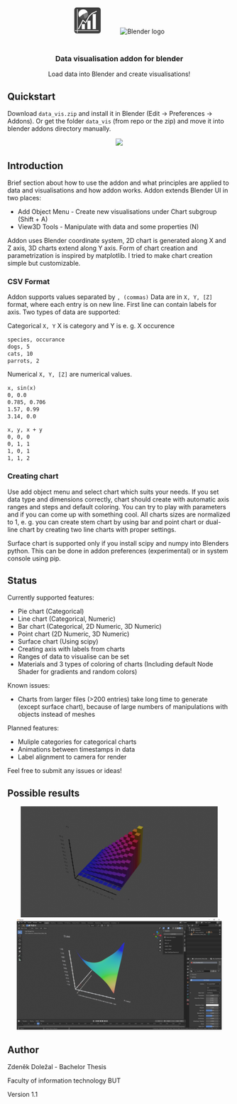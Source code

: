 <p align="center">
    <img src="media/logo.png" alt="Addon logo" height="60px" style="padding-right: 20px;">
    <img src="https://download.blender.org/branding/blender_logo_socket.png" alt="Blender logo" width="200px" style="padding-left: 20px; padding-bottom: 20px;">
</p>
<h3 align="center">
    Data visualisation addon for blender
</h3>
<p align="center">
Load data into Blender and create visualisations!
</p>

## Quickstart
Download `data_vis.zip` and install it in Blender (Edit -> Preferences -> Addons). Or get the folder `data_vis` (from repo or the zip) and move it into blender addons directory manually.
<p align="center">
    <img src="media/video_4.gif" height="480px">
</p>

## Introduction
Brief section about how to use the addon and what principles are applied to data and visualisations and how addon works. Addon extends Blender UI in two places:
- Add Object Menu - Create new visualisations under Chart subgroup (Shift + A)
- View3D Tools - Manipulate with data and some properties (N)

Addon uses Blender coordinate system, 2D chart is generated along X and Z axis, 3D charts extend along Y axis. Form of chart creation and parametrization is inspired by matplotlib. I tried to make chart creation simple but customizable.

### CSV Format
Addon supports values separated by `, (commas)`
Data are in `X, Y, [Z]` format, where each entry is on new line. First line can contain labels for axis.
Two types of data are supported:

Categorical `X, Y` X is category and Y is e. g. X occurence 
```
species, occurance
dogs, 5
cats, 10
parrots, 2
```
Numerical `X, Y, [Z]` are numerical values.
```
x, sin(x)
0, 0.0
0.785, 0.706
1.57, 0.99
3.14, 0.0
```

```
x, y, x + y
0, 0, 0
0, 1, 1
1, 0, 1
1, 1, 2
```

### Creating chart
Use add object menu and select chart which suits your needs. If you set data type and dimensions correctly, chart should create with automatic axis ranges and steps and default coloring. You can try to play with parameters and if you can come up with something cool.
All charts sizes are normalized to 1, e. g. you can create stem chart by using bar and point chart or dual-line chart by creating two line charts with proper settings.

Surface chart is supported only if you install scipy and numpy into Blenders python.
This can be done in addon preferences (experimental) or in system console using pip.

## Status
Currently supported features:
- Pie chart (Categorical)
- Line chart (Categorical, Numeric)
- Bar chart (Categorical, 2D Numeric, 3D Numeric)
- Point chart (2D Numeric, 3D Numeric)
- Surface chart (Using scipy)
- Creating axis with labels from charts
- Ranges of data to visualise can be set
- Materials and 3 types of coloring of charts (Including default Node Shader for gradients and random colors)


Known issues:
- Charts from larger files (>200 entries) take long time to generate (except surface chart), because of large numbers of manipulations with objects instead of meshes

Planned features:
- Muliple categories for categorical charts
- Animations between timestamps in data
- Label alignment to camera for render

Feel free to submit any issues or ideas!

## Possible results
<p align="center">
    <img src="media/bar_3d_render.png" height="250px">
    <img src="media/surface.png"height="250px">
</p>

## Author
Zdeněk Doležal - Bachelor Thesis

Faculty of information technology BUT

Version 1.1
